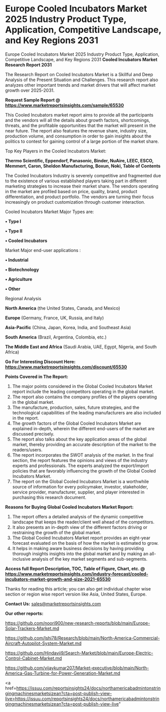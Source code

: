 # Europe Cooled Incubators Market 2025 Industry Product Type, Application, Competitive Landscape, and Key Regions 2031
Europe Cooled Incubators Market 2025 Industry Product Type, Application, Competitive Landscape, and Key Regions 2031
<strong>Cooled Incubators Market Research Report 2031</strong>

The Research Report on Cooled Incubators Market is a Skillful and Deep Analysis of the Present Situation and Challenges. This research report also analyzes other important trends and market drivers that will affect market growth over 2025-2031.

<strong>Request Sample Report @ <a href=https://www.marketreportsinsights.com/sample/65530>https://www.marketreportsinsights.com/sample/65530</a></strong>

This Cooled Incubators market report aims to provide all the participants and the vendors will all the details about growth factors, shortcomings, threats, and the profitable opportunities that the market will present in the near future. The report also features the revenue share, industry size, production volume, and consumption in order to gain insights about the politics to contest for gaining control of a large portion of the market share.

Top Key Players in the Cooled Incubators Market:

<strong>Thermo Scientific, Eppendorf, Panasonic, Binder, NuAire, LEEC, ESCO, Memmert, Caron, Sheldon Manufacturing, Boxun, Noki, Table of Contents</strong>

The Cooled Incubators Industry is severely competitive and fragmented due to the existence of various established players taking part in different marketing strategies to increase their market share. The vendors operating in the market are profiled based on price, quality, brand, product differentiation, and product portfolio. The vendors are turning their focus increasingly on product customization through customer interaction.

Cooled Incubators Market Major Types are:

<strong>• Type I

• Type II

• Cooled Incubators</strong>

Market Major end-user applications :

<strong>• Industrial

• Biotechnology

• Agriculture

• Other</strong>

Regional Analysis

</u><strong><b>North America</b></strong> (the United States, Canada, and Mexico)

<strong><b>Europe </b></strong>(Germany, France, UK, Russia, and Italy)

<strong><b>Asia-Pacific</b></strong> (China, Japan, Korea, India, and Southeast Asia)

<strong><b>South America</b></strong> (Brazil, Argentina, Colombia, etc.)

<strong><b>The Middle East and Africa</b></strong> (Saudi Arabia, UAE, Egypt, Nigeria, and South Africa)

<strong>Go For Interesting Discount Here: <a href=https://www.marketreportsinsights.com/discount/65530>https://www.marketreportsinsights.com/discount/65530</a></strong>

<strong>Points Covered in The Report:</strong>
<ol>
  <li>The major points considered in the Global Cooled Incubators Market report include the leading competitors operating in the global market.</li>
  <li>The report also contains the company profiles of the players operating in the global market.</li>
  <li>The manufacture, production, sales, future strategies, and the technological capabilities of the leading manufacturers are also included in the report.</li>
  <li>The growth factors of the Global Cooled Incubators Market are explained in-depth, wherein the different end-users of the market are discussed precisely.</li>
  <li>The report also talks about the key application areas of the global market, thereby providing an accurate description of the market to the readers/users.</li>
  <li>The report incorporates the SWOT analysis of the market. In the final section, the report features the opinions and views of the industry experts and professionals. The experts analyzed the export/import policies that are favorably influencing the growth of the Global Cooled Incubators Market.</li>
  <li>The report on the Global Cooled Incubators Market is a worthwhile source of information for every policymaker, investor, stakeholder, service provider, manufacturer, supplier, and player interested in purchasing this research document.</li>
</ol>
<strong>Reasons for Buying Global Cooled Incubators Market Report:</strong>

<ol>
  <li>The report offers a detailed analysis of the dynamic competitive landscape that keeps the reader/client well ahead of the competitors.</li>
  <li>It also presents an in-depth view of the different factors driving or restraining the growth of the global market.</li>
  <li>The Global Cooled Incubators Market report provides an eight-year forecast evaluated on the basis of how the market is estimated to grow.</li>
  <li>It helps in making aware business decisions by having providing thorough insights insights into the global market and by making an all-inclusive analysis of the key market segments and sub-segments.</li>
</ol>
<strong>Access full Report Description, TOC, Table of Figure, Chart, etc. @ <a href=https://www.marketreportsinsights.com/industry-forecast/cooled-incubators-market-growth-and-size-2021-65530>https://www.marketreportsinsights.com/industry-forecast/cooled-incubators-market-growth-and-size-2021-65530</a></strong>


Thanks for reading this article; you can also get individual chapter wise section or region wise report version like Asia, United States, Europe.

<strong>Contact Us:</strong>
sales@marketreportsinsights.com

<strong>Our other reports:</strong>

<a href=https://github.com/noori900/new-research-reports/blob/main/Europe-Solar-Trackers-Market.md>https://github.com/noori900/new-research-reports/blob/main/Europe-Solar-Trackers-Market.md</a>

<a href=https://github.com/Ishi78/Research/blob/main/North-America-Commercial-Aircraft-Autopilot-System-Market.md>https://github.com/Ishi78/Research/blob/main/North-America-Commercial-Aircraft-Autopilot-System-Market.md</a>

<a href=https://github.com/Hindavii9/Search-Market/blob/main/Europe-Electric-Control-Cabinet-Market.md>https://github.com/Hindavii9/Search-Market/blob/main/Europe-Electric-Control-Cabinet-Market.md</a>

<a href=https://github.com/vijaykumar207/Market-executive/blob/main/North-America-Gas-Turbine-for-Power-Generation-Market.md>https://github.com/vijaykumar207/Market-executive/blob/main/North-America-Gas-Turbine-for-Power-Generation-Market.md</a>

<a href=https://issuu.com/reportsinsights24/docs/northamericabadmintonstringingmachinesmarketsizean?cta=post-publish-view-live>https://issuu.com/reportsinsights24/docs/northamericabadmintonstringingmachinesmarketsizean?cta=post-publish-view-live</a>"
